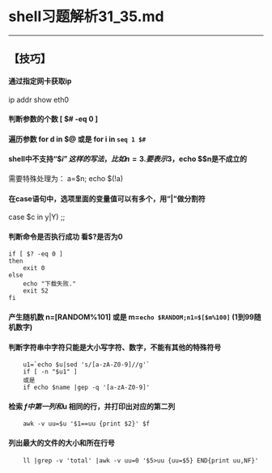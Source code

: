 # shell习题解析31_35.md
---  

## 【技巧】  
#### 通过指定网卡获取ip  
ip addr show eth0  
#### 判断参数的个数 [ $# -eq 0 ]  
#### 遍历参数 for d in $@  或是 for i in `seq 1 $#`
#### shell中不支持“$$i”这样的写法，比如n=3.要表示$3，echo $$n是不成立的
需要特殊处理为： a=$n; echo $(!a)  
#### 在case语句中，选项里面的变量值可以有多个，用“|”做分割符
case $c in 
    y|Y)
    ;;
#### 判断命令是否执行成功 看$?是否为0
    if [ $? -eq 0 ]
    then
        exit 0
    else
        echo "下载失败."
        exit 52
    fi    
#### 产生随机数 n=$[$RANDOM%101] 或是 m=`echo $RANDOM;n1=$[$m%100]` (1到99随机数字)  
#### 判断字符串中字符只能是大小写字符、数字，不能有其他的特殊符号  
        u1=`echo $u|sed 's/[a-zA-Z0-9]//g'`  
        if [ -n "$u1" ]  
        或是  
        if echo $name |gep -q '[a-zA-Z0-9]'  
#### 检索 $f 中 第一列和$u 相同的行，并打印出对应的第二列
        awk -v uu=$u '$1==uu {print $2}' $f         
#### 列出最大的文件的大小和所在行号  
        ll |grep -v 'total' |awk -v uu=0 '$5>uu {uu=$5} END{print uu,NF}'  
        

